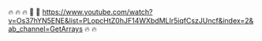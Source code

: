
:fire: :fire: :fire: :fire_engine: :fire_engine:
https://www.youtube.com/watch?v=Os37hYN5ENE&list=PLopcHtZ0hJF14WXbdMLIr5iqfCszJUncf&index=2&ab_channel=GetArrays :fire: :fire: